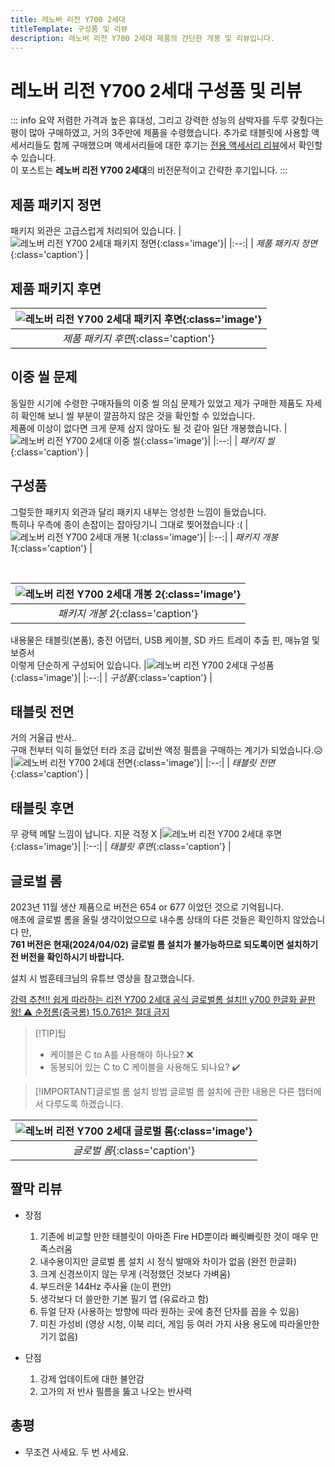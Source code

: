 ```yaml
---
title: 레노버 리전 Y700 2세대
titleTemplate: 구성품 및 리뷰
description: 레노버 리전 Y700 2세대 제품의 간단한 개봉 및 리뷰입니다.
---
```


# 레노버 리전 Y700 2세대 구성품 및 리뷰

::: info 요약
저렴한 가격과 높은 휴대성, 그리고 강력한 성능의 삼박자를 두루 갖췄다는 평이 많아 구매하였고, 거의 3주만에 제품을 수령했습니다.
추가로 태블릿에 사용할 액세서리들도 함께 구매했으며 액세서리들에 대한 후기는 [전용 액세서리 리뷰](./accessories.md)에서 확인할 수 있습니다.\
이 포스트는 **레노버 리전 Y700 2세대**의 비전문적이고 간략한 후기입니다.
:::

## 제품 패키지 정면

패키지 외관은 고급스럽게 처리되어 있습니다.
|![레노버 리전 Y700 2세대 패키지 정면](./images/components/device.webp){:class='image'}|
|:--:|
| _제품 패키지 정면_{:class='caption'} |

## 제품 패키지 후면

| ![레노버 리전 Y700 2세대 패키지 후면](./images/components/device_back.webp){:class='image'} |
| :-----------------------------------------------------------------------------------------: |
|                            _제품 패키지 후면_{:class='caption'}                             |

## 이중 씰 문제

동일한 시기에 수령한 구매자들의 이중 씰 의심 문제가 있었고 제가 구매한 제품도 자세히 확인해 보니 씰 부분이 깔끔하지 않은 것을 확인할 수 있었습니다.\
제품에 이상이 없다면 크게 문제 삼지 않아도 될 것 같아 일단 개봉했습니다.
|![레노버 리전 Y700 2세대 이중 씰](./images/components/seal.webp){:class='image'}|
|:--:|
| _패키지 씰_{:class='caption'} |

## 구성품

그럴듯한 패키지 외관과 달리 패키지 내부는 엉성한 느낌이 들었습니다.\
특히나 우측에 종이 손잡이는 잡아당기니 그대로 찢어졌습니다 :(
|![레노버 리전 Y700 2세대 개봉 1](./images/components/open_1.webp){:class='image'}|
|:--:|
| _패키지 개봉 1_{:class='caption'} |

<br />

| ![레노버 리전 Y700 2세대 개봉 2](./images/components/open_2.webp){:class='image'} |
| :-------------------------------------------------------------------------------: |
|                         _패키지 개봉 2_{:class='caption'}                         |

내용물은 태블릿(본품), 충전 어댑터, USB 케이블, SD 카드 트레이 추출 핀, 매뉴얼 및 보증서\
이렇게 단순하게 구성되어 있습니다.
|![레노버 리전 Y700 2세대 구성품](./images/components/open_3.webp){:class='image'}|
|:--:|
| _구성품_{:class='caption'} |

## 태블릿 전면

거의 거울급 반사..\
구매 전부터 익히 들었던 터라 조금 값비싼 액정 필름을 구매하는 계기가 되었습니다.:disappointed_relieved:
|![레노버 리전 Y700 2세대 전면](./images/components/front.webp){:class='image'}|
|:--:|
| _태블릿 전면_{:class='caption'} |

## 태블릿 후면

무 광택 메탈 느낌이 납니다. 지문 걱정 X
|![레노버 리전 Y700 2세대 후면](./images/components/back.webp){:class='image'}|
|:--:|
| _태블릿 후면_{:class='caption'} |

## 글로벌 롬

2023년 11월 생산 제품으로 버전은 654 or 677 이었던 것으로 기억됩니다.\
애초에 글로벌 롬을 올릴 생각이었으므로 내수롬 상태의 다른 것들은 확인하지 않았습니다 만,\
**761 버전은 현재(2024/04/02) 글로벌 롬 설치가 불가능하므로 되도록이면 설치하기 전 버전을 확인하시기 바랍니다.**

설치 시 범훈테크님의 유튜브 영상을 참고했습니다.

[강력 추천!! 쉽게 따라하는 리전 Y700 2세대 공식 글로벌롬 설치!! y700 한글화 끝판왕! ⚠️ 순정롬(중국롬) 15.0.761은 절대 금지](https://youtu.be/HOQuO4qz-os?si=hW97EwZfT_Yrh_2j)

> [!TIP]팁
>
> - 케이블은 C to A를 사용해야 하나요? :x:
> - 동봉되어 있는 C to C 케이블을 사용해도 되나요? :heavy_check_mark:

> [!IMPORTANT]글로벌 롬 설치 방법
> 글로벌 롬 설치에 관한 내용은 다른 챕터에서 다루도록 하겠습니다.

| ![레노버 리전 Y700 2세대 글로벌 롬](./images/components/global.webp){:class='image'} |
| :----------------------------------------------------------------------------------: |
|                            _글로벌 롬_{:class='caption'}                             |

## 짤막 리뷰

- 장점

  1. 기존에 비교할 만한 태블릿이 아마존 Fire HD뿐이라 빠릿빠릿한 것이 매우 만족스러움
  1. 내수용이지만 글로벌 롬 설치 시 정식 발매와 차이가 없음 (완전 한글화)
  1. 크게 신경쓰이지 않는 무게 (걱정했던 것보다 가벼움)
  1. 부드러운 144Hz 주사율 (눈이 편안)
  1. 생각보다 더 쓸만한 기본 필기 앱 (유료라고 함)
  1. 듀얼 단자 (사용하는 방향에 따라 원하는 곳에 충전 단자를 꼽을 수 있음)
  1. 미친 가성비 (영상 시청, 이북 리더, 게임 등 여러 가지 사용 용도에 따라올만한 기기 없음)

- 단점
  1. 강제 업데이트에 대한 불안감
  1. 고가의 저 반사 필름을 뚫고 나오는 반사력

## 총평

- 무조건 사세요. 두 번 사세요.
